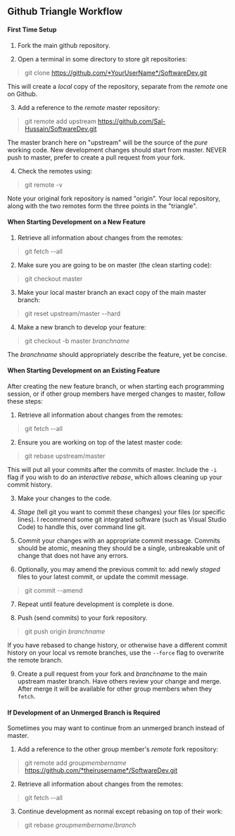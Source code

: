 
## Github Triangle Workflow

#### First Time Setup

1. Fork the main github repository.

2. Open a terminal in some directory to store git repositories:

> git clone https://github.com/*YourUserName*/SoftwareDev.git

This will create a *local* copy of the repository, separate from the *remote* one on Github.

3. Add a reference to the *remote* master repository:

> git remote add upstream https://github.com/Sal-Hussain/SoftwareDev.git

The master branch here on "upstream" will be the source of the *pure* working code. New development changes
should start from master. NEVER push to master, prefer to create a pull request from your fork.

4. Check the remotes using:

> git remote -v

Note your original fork repository is named "origin".
Your local repository, along with the two remotes form the three points in the "triangle".

#### When Starting Development on a New Feature

1. Retrieve all information about changes from the remotes:

> git fetch --all

2. Make sure you are going to be on master (the clean starting code):

> git checkout master

3. Make your local master branch an exact copy of the main master branch:

> git reset upstream/master --hard

4. Make a new branch to develop your feature: 

> git checkout -b master *branchname*

The *branchname* should appropriately describe the feature, yet be concise.

#### When Starting Development on an Existing Feature

After creating the new feature branch, or when starting each programming session, or if other group members
have merged changes to master, follow these steps:

1. Retrieve all information about changes from the remotes:

> git fetch --all

2. Ensure you are working on top of the latest master code:

> git rebase upstream/master

This will put all your commits after the commits of master. 
Include the `-i` flag if you wish to do an *interactive rebase*, which allows cleaning up
your commit history.

3. Make your changes to the code.

4. *Stage* (tell git you want to commit these changes) your files (or specific lines). I recommend 
some git integrated software (such as Visual Studio Code) to handle this, over command line git.

5. Commit your changes with an appropriate commit message. Commits should be atomic, meaning they
should be a single, unbreakable unit of change that does not have any errors.

6. Optionally, you may amend the previous commit to: add newly *staged* files to your latest commit, or
update the commit message.

> git commit --amend

7. Repeat until feature development is complete is done.

8. Push (send commits) to your fork repository.

> git push origin *branchname*

If you have rebased to change history, or otherwise have a different commit history on your local vs remote branches, 
use the `--force` flag to overwrite the remote branch.

9. Create a pull request from your fork and *branchname* to the main upstream master branch. Have others review
your change and merge. After merge it will be available for other group members when they `fetch`.

#### If Development of an Unmerged Branch is Required

Sometimes you may want to continue from an unmerged branch instead of master.

1. Add a reference to the other group member's *remote* fork repository:

> git remote add *groupmembername* https://github.com/*theirusername*/SoftwareDev.git

2. Retrieve all information about changes from the remotes:

> git fetch --all

3. Continue development as normal except rebasing on top of their work:

> git rebase *groupmembername*/*branch*

